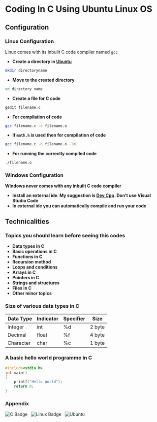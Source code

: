 # Coding In C Using Ubuntu Linux OS

## Configuration
### Linux Configuration
Linux comes with its inbuilt C code compiler named `gcc`
- **Create a directory in [Ubuntu](https://ubuntu.com/download/desktop)**
```sh
mkdir directoryname
```
- **Move to the created directory**
```sh
cd directory name
```
- **Create a file for C code**
```sh
gedit filename.c
```
- **For compilation of code**
```sh
gcc filename.c -o filename.o
```
- **If `math.h` is used then for compilation of code**
```sh
gcc filename.c -o filename.o -lm
```
- **For running the correctly compiled code**
```sh
./filename.o
```

### Windows Configuration
**Windows never comes with any inbuilt C code compiler**
- **Install an external ide. My suggestion is [Dev Cpp](https://sourceforge.net/projects/dev-cpp/files/Binaries/Dev-C%2B%2B%204.9.9.2/devcpp-4.9.9.2_setup.exe/download). Don't use Visual Studio Code**
- **In external ide you can automatically compile and run your code**

## Technicalities
### Topics you should learn before seeing this codes
- **Data types in C**
- **Basic operations in C**
- **Functions in C**
- **Recursion method**
- **Loops and conditions**
- **Arrays in C**
- **Pointers in C**
- **Strings and structures**
- **Files in C**
- **Other minor topics**
### Size of various data types in C
| Data Type| Indicator| Specifier| Size  |
| -------- | -------- | ---------|-------|
| Integer  | int      | %d       | 2 byte|
| Decimal  | float    | %f       | 4 byte|
| Character| char     | %c       | 1 byte|

### A basic hello world programme in C
```c
#include<stdio.h>
int main()
{
    printf("Hello World");
    return 0;
}
```
### Appendix
![C Badge](https://img.shields.io/badge/C-A8B9CC?logo=c&logoColor=fff&style=for-the-badge)
&nbsp;
![Linux Badge](https://img.shields.io/badge/Linux-FCC624?logo=linux&logoColor=000&style=for-the-badge)
 &nbsp;
![Ubuntu](https://img.shields.io/badge/Ubuntu-E95420?logo=ubuntu&logoColor=fff&style=for-the-badge)